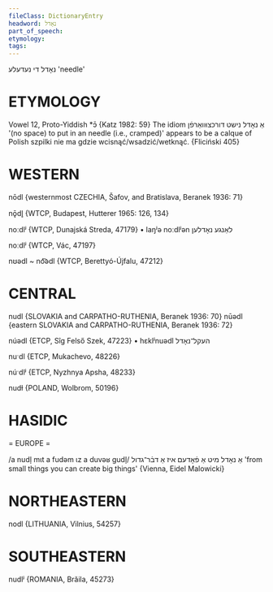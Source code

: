 ```yaml
---
fileClass: DictionaryEntry
headword: נאָדל
part_of_speech: 
etymology: 
tags: 
---
```

נאָדל
די
נעדעלע
'needle'

ETYMOLOGY
===========
Vowel 12, Proto-Yiddish *ɔ̄
{Katz 1982: 59}
The idiom אַ נאָדל נישט דורכצוּוואַרפֿן '(no space) to put in an needle (i.e., cramped)' appears to be a calque of Polish szpilki nie ma gdzie wcisnąć/wsadzić/wetknąć.
{Fliciński 405}

WESTERN
========

nōdl {westernmost CZECHIA, Šafov, and Bratislava, Beranek 1936: 71}

nǭdl̥ {WTCP, Budapest, Hutterer 1965: 126, 134}

noːdlʲ {WTCP, Dunajská Streda, 47179}
	•	laŋʲə noːdlʲən לאַנגע נאָדלען

noːdlʲ {WTCP, Vác, 47197}

nʊədl ~ nó͡ədl {WTCP, Berettyó-Újfalu, 47212}

CENTRAL
========

nudl {SLOVAKIA and CARPATHO-RUTHENIA, Beranek 1936: 70}
nūədl {eastern SLOVAKIA and CARPATHO-RUTHENIA, Beranek 1936: 72}

núədl {ETCP, Sîg Felső Szek, 47223}
	•	hɛklʲnuədl העקל־נאָדל

nuˑdl {ETCP, Mukachevo, 48226}

núˑdlʲ {ETCP, Nyzhnya Apsha, 48233}

nudɫ {POLAND, Wolbrom, 50196}

HASIDIC
=======
= EUROPE = 

/a nudl̩ mɩt a fudəm ɩz a duvəʁ gudl̩/ אַ נאָדל מיט אַ פֿאָדעם איז אַ דבֿר־גדול 'from small things you can create big things' {Vienna, Eidel Malowicki}

NORTHEASTERN
==============

nodl {LITHUANIA, Vilnius, 54257}

SOUTHEASTERN
==============

nudlʲ {ROMANIA, Brăila, 45273}
